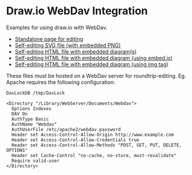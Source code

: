 # Draw.io WebDav Integration

Examples for using draw.io with WebDav.

* <a href="http://jgraph.github.io/drawio-webdav/edit-diagram.html" target="_blank">Standalone page for editing</a>
* <a href="http://jgraph.github.io/drawio-webdav/self-editing.svg" target="_blank">Self-editing SVG file (with embedded PNG)</a>
* <a href="http://jgraph.github.io/drawio-webdav/self-editing.html" target="_blank"> Self-editing HTML file with embedded diagram(s)</a>
* <a href="http://jgraph.github.io/drawio-webdav/self-editing-embed.html" target="_blank"> Self-editing HTML file with embedded diagram (using embed.js)</a>
* <a href="http://jgraph.github.io/drawio-webdav/self-editing-image.html" target="_blank"> Self-editing HTML file with embedded diagram (using img tag)</a>

These files must be hosted on a WebDav server for roundtrip-editing. Eg. Apache requires the following configuration:

```
DavLockDB /tmp/DavLock
	
<Directory "/Library/WebServer/Documents/Webdav">
  Options Indexes
  DAV On
  AuthType Basic
  AuthName "Webdav"
  AuthUserFile /etc/apache2/webdav.password
  Header set Access-Control-Allow-Origin http://www.example.com
  Header set Access-Control-Allow-Credentials true
  Header set Access-Control-Allow-Methods "POST, GET, PUT, DELETE, OPTIONS"
  Header set Cache-Control "no-cache, no-store, must-revalidate"
  Require valid-user
</Directory>
```

